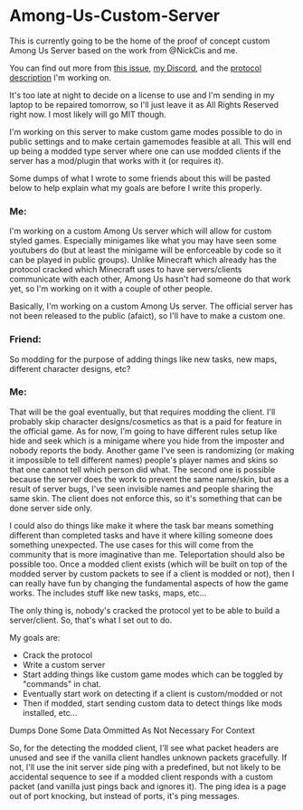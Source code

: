 # Among-Us-Custom-Server

This is currently going to be the home of the proof of concept custom Among Us Server based on the work from @NickCis and me.

You can find out more from [this issue][nickcis-issue], [my Discord][discord], and the [protocol description][wiki] I'm working on.

It's too late at night to decide on a license to use and I'm sending in my laptop to be repaired tomorrow, so I'll just leave it as All Rights Reserved right now. I most likely will go MIT though.

I'm working on this server to make custom game modes possible to do in public settings and to make certain gamemodes feasible at all. This will end up being a modded type server where one can use modded clients if the server has a mod/plugin that works with it (or requires it).

Some dumps of what I wrote to some friends about this will be pasted below to help explain what my goals are before I write this properly.


### Me:

I'm working on a custom Among Us server which will allow for custom styled games. Especially minigames like what you may have seen some youtubers do (but at least the minigame will be enforceable by code so it can be played in public groups).
Unlike Minecraft which already has the protocol cracked which Minecraft uses to have servers/clients communicate with each other, Among Us hasn't had someone do that work yet, so I'm working on it with a couple of other people.

Basically, I'm working on a custom Among Us server. The official server has not been released to the public (afaict), so I'll have to make a custom one.

### Friend:

So modding for the purpose of adding things like new tasks, new maps, different character designs, etc?

### Me:

That will be the goal eventually, but that requires modding the client. I'll probably skip character designs/cosmetics as that is a paid for feature in the official game. As for now, I'm going to have different rules setup like hide and seek which is a minigame where you hide from the imposter and nobody reports the body. Another game I've seen is randomizing (or making it impossible to tell different names) people's player names and skins so that one cannot tell which person did what.
The second one is possible because the server does the work to prevent the same name/skin, but as a result of server bugs, I've seen invisible names and people sharing the same skin. The client does not enforce this, so it's something that can be done server side only.

I could also do things like make it where the task bar means something different than completed tasks and have it where killing someone does something unexpected. The use cases for this will come from the community that is more imaginative than me.
Teleportation should also be possible too.
Once a modded client exists (which will be built on top of the modded server by custom packets to see if a client is modded or not), then I can really have fun by changing the fundamental aspects of how the game works. The includes stuff like new tasks, maps, etc...

The only thing is, nobody's cracked the protocol yet to be able to build a server/client. So, that's what I set out to do.

My goals are:
* Crack the protocol
* Write a custom server
* Start adding things like custom game modes which can be toggled by "commands" in chat.
* Eventually start work on detecting if a client is custom/modded or not
* Then if modded, start sending custom data to detect things like mods installed, etc...

Dumps Done Some Data Ommitted As Not Necessary For Context

So, for the detecting the modded client, I'll see what packet headers are unused and see if the vanilla client handles unknown packets gracefully. If not, I'll use the init server side ping with a predefined, but not likely to be accidental sequence to see if a modded client responds with a custom packet (and vanilla just pings back and ignores it). The ping idea is a page out of port knocking, but instead of ports, it's ping messages.

[nickcis-issue]: https://github.com/NickCis/among-us-proxy/issues/4
[discord]: https://discord.com/invite/DFUaVMx
[wiki]: https://github.com/alexis-evelyn/Among-Us-Protocol/wiki

